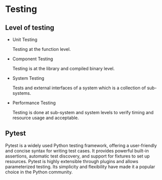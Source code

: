 # Testing 
## Level of testing
* Unit Testing

  Testing at the function level. 
* Component Testing
  
  Testing is at the library and compiled binary level. 
* System Testing
  
  Tests and external interfaces of a system which is a collection of sub-systems.
* Performance Testing
  
  Testing is done at sub-system and system levels to verify timing and resource usage and acceptable.
## Pytest
Pytest is a widely used Python testing framework, offering a user-friendly and concise syntax for writing test cases. 
It provides powerful built-in assertions, automatic test discovery, and support for fixtures to set up resources. Pytest is highly extensible through plugins and allows parameterized testing. Its simplicity and flexibility have made it a popular choice in the Python community.
